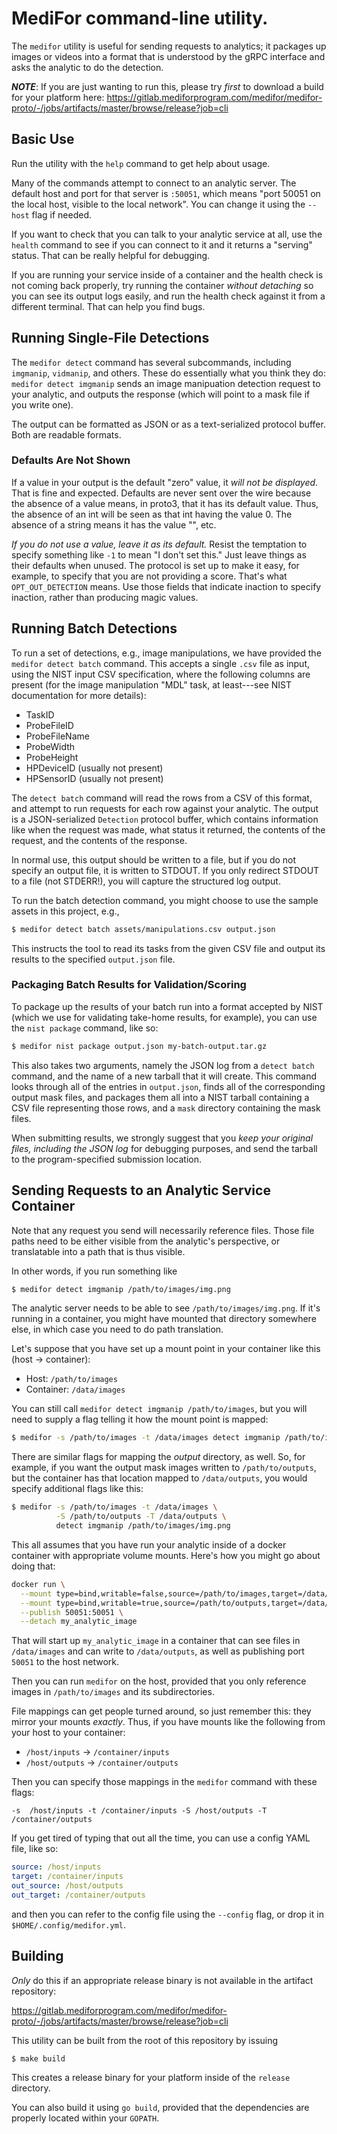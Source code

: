 # MediFor command-line utility.

The `medifor` utility is useful for sending requests to analytics; it
packages up images or videos into a format that is understood by the gRPC
interface and asks the analytic to do the detection.

***NOTE***: If you are just wanting to run this, please try *first* to download a build for your platform here:
https://gitlab.mediforprogram.com/medifor/medifor-proto/-/jobs/artifacts/master/browse/release?job=cli

## Basic Use

Run the utility with the `help` command to get help about usage.

Many of the commands attempt to connect to an analytic server. The default host
and port for that server is `:50051`, which means "port 50051 on the local
host, visible to the local network". You can change it using the `--host` flag
if needed.

If you want to check that you can talk to your analytic service at all, use the
`health` command to see if you can connect to it and it returns a "serving"
status. That can be really helpful for debugging.

If you are running your service inside of a container and the health check is
not coming back properly, try running the container *without detaching* so you
can see its output logs easily, and run the health check against it from a
different terminal. That can help you find bugs.

## Running Single-File Detections

The `medifor detect` command has several subcommands, including `imgmanip`,
`vidmanip`, and others. These do essentially what you think they do: `medifor
detect imgmanip` sends an image manipuation detection request to your analytic,
and outputs the response (which will point to a mask file if you write one).

The output can be formatted as JSON or as a text-serialized protocol buffer. Both are readable formats.

### Defaults Are Not Shown

If a value in your output is the default "zero" value, it *will not be
displayed*. That is fine and expected. Defaults are never sent over the wire
because the absence of a value means, in proto3, that it has its default value.
Thus, the absence of an int will be seen as that int having the value 0. The
absence of a string means it has the value "", etc.

*If you do not use a value, leave it as its default.* Resist the temptation to
specify something like `-1` to mean "I don't set this." Just leave things as
their defaults when unused. The protocol is set up to make it easy, for
example, to specify that you are not providing a score. That's what
`OPT_OUT_DETECTION` means. Use those fields that indicate inaction to specify
inaction, rather than producing magic values.

## Running Batch Detections

To run a set of detections, e.g., image manipulations, we have provided the
`medifor detect batch` command. This accepts a single `.csv` file as input,
using the NIST input CSV specification, where the following columns are
present (for the image manipulation "MDL" task, at least---see NIST
documentation for more details):

- TaskID
- ProbeFileID
- ProbeFileName
- ProbeWidth
- ProbeHeight
- HPDeviceID (usually not present)
- HPSensorID (usually not present)

The `detect batch` command will read the rows from a CSV of this format, and
attempt to run requests for each row against your analytic. The output is a
JSON-serialized `Detection` protocol buffer, which contains information like
when the request was made, what status it returned, the contents of the
request, and the contents of the response.

In normal use, this output should be written to a file, but if you do not
specify an output file, it is written to STDOUT. If you only redirect STDOUT to
a file (not STDERR!), you will capture the structured log output.

To run the batch detection command, you might choose to use the sample assets
in this project, e.g.,

```bash
$ medifor detect batch assets/manipulations.csv output.json
```

This instructs the tool to read its tasks from the given CSV file and output
its results to the specified `output.json` file.

### Packaging Batch Results for Validation/Scoring

To package up the results of your batch run into a format accepted by NIST
(which we use for validating take-home results, for example), you can use the
`nist package` command, like so:

```bash
$ medifor nist package output.json my-batch-output.tar.gz
```

This also takes two arguments, namely the JSON log from a `detect batch`
command, and the name of a new tarball that it will create. This command looks
through all of the entries in `output.json`, finds all of the corresponding
output mask files, and packages them all into a NIST tarball containing a CSV
file representing those rows, and a `mask` directory containing the mask files.

When submitting results, we strongly suggest that you *keep your original
files, including the JSON log* for debugging purposes, and send the tarball to
the program-specified submission location.

## Sending Requests to an Analytic Service Container

Note that any request you send will necessarily reference files. Those file
paths need to be either visible from the analytic's perspective, or
translatable into a path that is thus visible.

In other words, if you run something like

```bash
$ medifor detect imgmanip /path/to/images/img.png
```

The analytic server needs to be able to see `/path/to/images/img.png`. If it's
running in a container, you might have mounted that directory somewhere else,
in which case you need to do path translation.

Let's suppose that you have set up a mount point in your container like this (host -> container):

- Host: `/path/to/images`
- Container: `/data/images`

You can still call `medifor detect imgmanip /path/to/images`, but you will need to supply a flag telling it how the mount point is mapped:

```bash
$ medifor -s /path/to/images -t /data/images detect imgmanip /path/to/images
```

There are similar flags for mapping the *output* directory, as well. So, for
example, if you want the output mask images written to `/path/to/outputs`, but
the container has that location mapped to `/data/outputs`, you would specify
additional flags like this:

```bash
$ medifor -s /path/to/images -t /data/images \
          -S /path/to/outputs -T /data/outputs \
          detect imgmanip /path/to/images/img.png
```

This all assumes that you have run your analytic inside of a docker container
with appropriate volume mounts. Here's how you might go about doing that:

```bash
docker run \
  --mount type=bind,writable=false,source=/path/to/images,target=/data/images \
  --mount type=bind,writable=true,source=/path/to/outputs,target=/data/outputs \
  --publish 50051:50051 \
  --detach my_analytic_image
```

That will start up `my_analytic_image` in a container that can see files in
`/data/images` and can write to `/data/outputs`, as well as publishing port
`50051` to the host network.

Then you can run `medifor` on the host, provided that you only reference images
in `/path/to/images` and its subdirectories.

File mappings can get people turned around, so just remember this: they mirror your mounts *exactly*. Thus, if you have mounts like the following from your host to your container:

- `/host/inputs` -> `/container/inputs`
- `/host/outputs` -> `/container/outputs`

Then you can specify those mappings in the `medifor` command with these flags:

`-s  /host/inputs -t /container/inputs -S /host/outputs -T /container/outputs`

If you get tired of typing that out all the time, you can use a config YAML file, like so:

```yaml
source: /host/inputs
target: /container/inputs
out_source: /host/outputs
out_target: /container/outputs
```

and then you can refer to the config file using the `--config` flag, or drop it in `$HOME/.config/medifor.yml`.

## Building

*Only* do this if an appropriate release binary is not available in the artifact repository:

https://gitlab.mediforprogram.com/medifor/medifor-proto/-/jobs/artifacts/master/browse/release?job=cli

This utility can be built from the root of this repository by issuing

```
$ make build
```

This creates a release binary for your platform inside of the `release` directory.

You can also build it using `go build`, provided that the dependencies are
properly located within your `GOPATH`.
